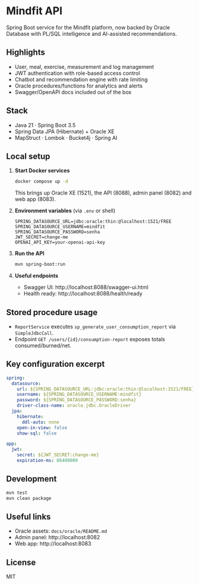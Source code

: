 # Mindfit API

Spring Boot service for the Mindfit platform, now backed by Oracle Database with PL/SQL intelligence and AI-assisted recommendations.

## Highlights
- User, meal, exercise, measurement and log management
- JWT authentication with role-based access control
- Chatbot and recommendation engine with rate limiting
- Oracle procedures/functions for analytics and alerts
- Swagger/OpenAPI docs included out of the box

## Stack
- Java 21 · Spring Boot 3.5
- Spring Data JPA (Hibernate) + Oracle XE
- MapStruct · Lombok · Bucket4j · Spring AI

## Local setup
1. **Start Docker services**
   ```bash
   docker compose up -d
   ```
   This brings up Oracle XE (1521), the API (8088), admin panel (8082) and web app (8083).

2. **Environment variables** (via `.env` or shell)
   ```properties
   SPRING_DATASOURCE_URL=jdbc:oracle:thin:@localhost:1521/FREE
   SPRING_DATASOURCE_USERNAME=mindfit
   SPRING_DATASOURCE_PASSWORD=senha
   JWT_SECRET=change-me
   OPENAI_API_KEY=your-openai-api-key
   ```

3. **Run the API**
   ```bash
   mvn spring-boot:run
   ```

4. **Useful endpoints**
   - Swagger UI: http://localhost:8088/swagger-ui.html
   - Health ready: http://localhost:8088/health/ready


## Stored procedure usage
- `ReportService` executes `sp_generate_user_consumption_report` via `SimpleJdbcCall`.
- Endpoint `GET /users/{id}/consumption-report` exposes totals consumed/burned/net.

## Key configuration excerpt
```yaml
spring:
  datasource:
    url: ${SPRING_DATASOURCE_URL:jdbc:oracle:thin:@localhost:1521/FREE}
    username: ${SPRING_DATASOURCE_USERNAME:mindfit}
    password: ${SPRING_DATASOURCE_PASSWORD:senha}
    driver-class-name: oracle.jdbc.OracleDriver
  jpa:
    hibernate:
      ddl-auto: none
    open-in-view: false
    show-sql: false

app:
  jwt:
    secret: ${JWT_SECRET:change-me}
    expiration-ms: 86400000
```

## Development
```bash
mvn test
mvn clean package
```

## Useful links
- Oracle assets: `docs/oracle/README.md`
- Admin panel: http://localhost:8082
- Web app: http://localhost:8083

## License
MIT
